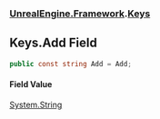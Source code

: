 ### [UnrealEngine.Framework](UnrealEngine_Framework.md 'UnrealEngine.Framework').[Keys](Keys.md 'UnrealEngine.Framework.Keys')
## Keys.Add Field
```csharp
public const string Add = Add;
```
#### Field Value
[System.String](https://docs.microsoft.com/en-us/dotnet/api/System.String 'System.String')
